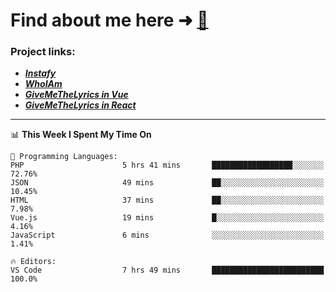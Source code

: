 # Find about me here ➜ [🧑](https://pauabella.dev)

### Project links:
- ***[Instafy](https://instafy.me)***
- ***[WhoIAm](https://pauabella.dev)***
- ***[GiveMeTheLyrics in Vue](https://lyrics.pauabella.dev)***
- ***[GiveMeTheLyrics in React](https://pauabella.dev/GiveMeTheLyrics)***

---
<!--START_SECTION:waka-->
📊 **This Week I Spent My Time On** 

```text
💬 Programming Languages: 
PHP                      5 hrs 41 mins       ██████████████████░░░░░░░   72.76% 
JSON                     49 mins             ██░░░░░░░░░░░░░░░░░░░░░░░   10.45% 
HTML                     37 mins             ██░░░░░░░░░░░░░░░░░░░░░░░   7.98% 
Vue.js                   19 mins             █░░░░░░░░░░░░░░░░░░░░░░░░   4.16% 
JavaScript               6 mins              ░░░░░░░░░░░░░░░░░░░░░░░░░   1.41%

🔥 Editors: 
VS Code                  7 hrs 49 mins       █████████████████████████   100.0%

```


<!--END_SECTION:waka-->
